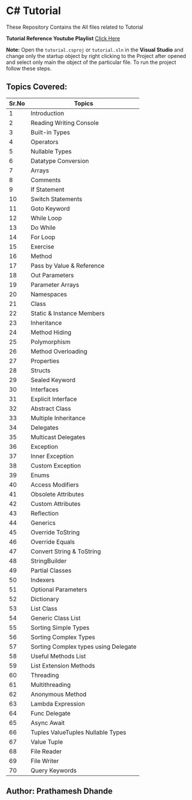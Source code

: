 # C# Tutorial

These Repository Contains the All files related to Tutorial

**Tutorial Reference Youtube Playlist** [Click Here](https://youtube.com/playlist?list=PLAC325451207E3105&si=ePptQFtskm3Sj9Fi)

**Note:** Open the `tutorial.csproj` or `tutorial.sln` in the **Visual Studio** and change only the startup object by right clicking to the Project after opened and select only main the object of the particular file. To run the project follow these steps.

## Topics Covered:

| Sr.No | Topics                            |
| ----- | --------------------------------- |
| 1     | Introduction                      |
| 2     | Reading Writing Console           |
| 3     | Built-in Types                    |
| 4     | Operators                         |
| 5     | Nullable Types                    |
| 6     | Datatype Conversion               |
| 7     | Arrays                            |
| 8     | Comments                          |
| 9     | If Statement                      |
| 10    | Switch Statements                 |
| 11    | Goto Keyword                      |
| 12    | While Loop                        |
| 13    | Do While                          |
| 14    | For Loop                          |
| 15    | Exercise                          |
| 16    | Method                            |
| 17    | Pass by Value & Reference         |
| 18    | Out Parameters                    |
| 19    | Parameter Arrays                  |
| 20    | Namespaces                        |
| 21    | Class                             |
| 22    | Static & Instance Members         |
| 23    | Inheritance                       |
| 24    | Method Hiding                     |
| 25    | Polymorphism                      |
| 26    | Method Overloading                |
| 27    | Properties                        |
| 28    | Structs                           |
| 29    | Sealed Keyword                    |
| 30    | Interfaces                        |
| 31    | Explicit Interface                |
| 32    | Abstract Class                    |
| 33    | Multiple Inheritance              |
| 34    | Delegates                         |
| 35    | Multicast Delegates               |
| 36    | Exception                         |
| 37    | Inner Exception                   |
| 38    | Custom Exception                  |
| 39    | Enums                             |
| 40    | Access Modifiers                  |
| 41    | Obsolete Attributes               |
| 42    | Custom Attributes                 |
| 43    | Reflection                        |
| 44    | Generics                          |
| 45    | Override ToString                 |
| 46    | Override Equals                   |
| 47    | Convert String & ToString         |
| 48    | StringBuilder                     |
| 49    | Partial Classes                   |
| 50    | Indexers                          |
| 51    | Optional Parameters               |
| 52    | Dictionary                        |
| 53    | List Class                        |
| 54    | Generic Class List                |
| 55    | Sorting Simple  Types                  |
| 56    | Sorting Complex Types                  |
| 57    | Sorting Complex types using Delegate          |
| 58    | Useful Methods List               |
| 59    | List Extension Methods            |
| 60    | Threading                         |
| 61    | Multithreading                    |
| 62    | Anonymous Method                  |
| 63    | Lambda Expression                 |
| 64    | Func Delegate                     |
| 65    | Async Await                       |
| 66    | Tuples ValueTuples Nullable Types |
| 67    | Value Tuple                       |
| 68    | File Reader                       |
| 69    | File Writer                       |
| 70    | Query Keywords                    |

## Author: Prathamesh Dhande

